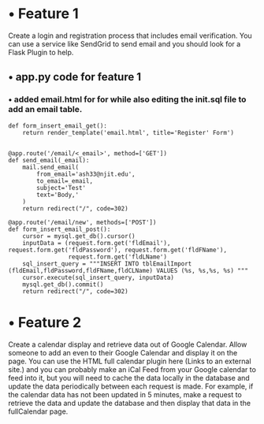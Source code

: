 # •	Feature 1
Create a login and registration process that includes email verification.  You can use a service like SendGrid to send email and you should look for a Flask Plugin to help.

## • app.py code for feature 1
### • added email.html for for while also editing the init.sql file to add an email table. 

```@app.route('/email/new', methods=['GET'])
def form_insert_email_get():
    return render_template('email.html', title='Register' Form')


@app.route('/email/<_email>', method=['GET'])
def send_email(_email):
    mail.send_email(
        from_email='ash33@njit.edu',
        to_email=_email,
        subject='Test'
        text='Body,'
    )
    return redirect("/", code=302)

@app.route('/email/new', methods=['POST'])
def form_insert_email_post():
    cursor = mysql.get_db().cursor()
    inputData = (request.form.get('fldEmail'), request.form.get('fldPassword'), request.form.get('fldFName'),
                 request.form.get('fldLName')
    sql_insert_query = """INSERT INTO tblEmailImport (fldEmail,fldPassword,fldFName,fldCLName) VALUES (%s, %s,%s, %s) """
    cursor.execute(sql_insert_query, inputData)
    mysql.get_db().commit()
    return redirect("/", code=302)
```

# •	Feature 2
 Create a calendar display and retrieve data out of Google Calendar.   Allow someone to add an even to their Google Calendar and display it on the page.  You can use the HTML full calendar plugin here (Links to an external site.) and you can probably make an iCal Feed from your Google calendar to feed into it, but you will need to cache the data locally in the database and update the data periodically between each request is made.  For example, if the calendar data has not been updated in 5 minutes, make a request to retrieve the data and update the database and then display that data in the fullCalendar page.